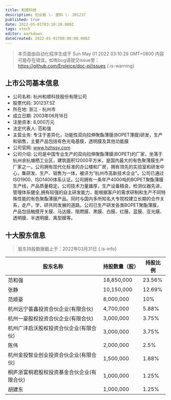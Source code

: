 ```yaml
---
title: 和顺科技
description: 创业板 \- 塑料 \- 301237
published: true
date: 2022-05-01T03:10:28.000Z
tags: stock
editor: markdown
dateCreated: 2022-01-01T00:00:00.000Z
---
```


> 本页面由自动化程序生成于 Sun May 01 2022 03:10:28 GMT+0800
> 内容可能存在错误，如有bug请提交issue至：https://github.com/Eroleice/doc-pi/issues
{.is-warning}

## 上市公司基本信息
- 公司名称: 杭州和顺科技股份有限公司
- 股票代码: 301237.SZ
- 所在地: 浙江 - 杭州市
- 成立日期: 2003年06月16日
- 注册资本: 8,000万元
- 法定代表人: 范和强
- 主营业务: 专注于差异化，功能性双向拉伸聚酯薄膜(BOPET薄膜)研发，生产和销售，主要产品包括有色光电基膜，透明膜及其他功能膜
- 公司官网: www.hzhssy.com
- 公司介绍: 公司是中国专业生产的双向拉伸聚酯薄膜(BOPET)的厂家，坐落于杭州余杭塘栖工业区，建筑面积12000平方米，是国内最大的有色聚薄膜生产厂家之一。公司拥有现代化标准的办公楼和厂房，拥有领先的实验室和研发中心，集研发、生产、销售为一体，被评为“杭州市高新技术企业”。公司已通过ISO1900、ISO1400体系认证。公司拥有一条年产4000吨的BOPET聚酯薄膜生产线，产品质量稳定。公司技术力量雄厚，生产设备精良，检测仪器先进，管理体系健全,拥有较强的自主研发能力，能根据客户的需求研制和生产不同特殊性能的有色聚酯薄膜产品。同时与国内多所知名大专院校建立长期的合作关系，走产，学，研共同发展的道路。公司已生产研发各类BOPET聚酯薄膜，产品包括触摸开关膜、马达膜、阻燃膜、黑膜、白膜、红膜、蓝膜、亚光膜、透明膜、半透明膜、离型膜等。


## 十大股东信息
> 股东持股数据截止于：2022年03月31日
{.is-info}

| 股东名称 | 持股数量（股） | 持股比例 |
| --- | --- | --- |
| 范和强 | 18,850,000 | 23.56% |
| 张静 | 10,150,000 | 12.69% |
| 范顺豪 | 8,000,000 | 10% |
| 杭州远宁荟鑫投资合伙企业(有限合伙) | 4,700,000 | 5.88% |
| 杭州一豪股权投资合伙企业(有限合伙) | 3,000,000 | 3.75% |
| 杭州广沣启沃股权投资合伙企业(有限合伙) | 3,000,000 | 3.75% |
| 陈伟 | 2,000,000 | 2.5% |
| 杭州金投智业创业投资合伙企业(有限合伙) | 1,500,000 | 1.88% |
| 桐庐浙富桐君股权投资基金合伙企业(有限合伙) | 1,000,000 | 1.25% |
| 胡建东 | 1,000,000 | 1.25% |




